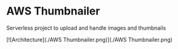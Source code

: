 # AWS Thumbnailer

Serverless project to upload and handle images and thumbnails

[![Architecture](./AWS Thumbnailer.png)](./AWS Thumbnailer.png)  
